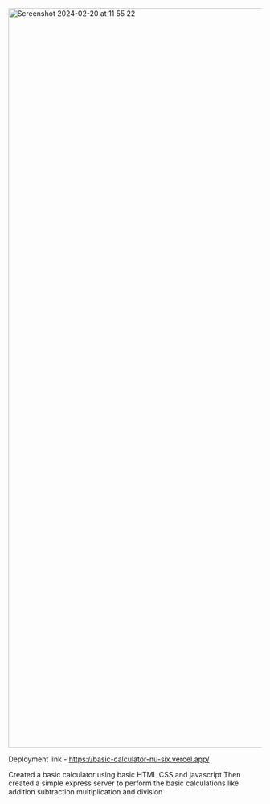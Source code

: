 <img width="1470" alt="Screenshot 2024-02-20 at 11 55 22" src="https://github.com/akshatarora130/basic_calculator/assets/148727119/c4a53f1e-e363-439d-aaed-069d7b7174bd">

Deployment link - https://basic-calculator-nu-six.vercel.app/

Created a basic calculator using basic HTML CSS and javascript
Then created a simple express server to perform the basic calculations like addition subtraction multiplication and division 


